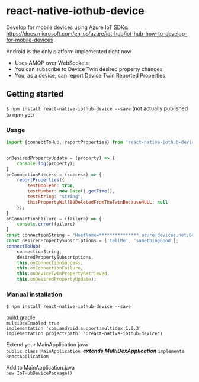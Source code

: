 
# react-native-iothub-device

Develop for mobile devices using Azure IoT SDKs:
https://docs.microsoft.com/en-us/azure/iot-hub/iot-hub-how-to-develop-for-mobile-devices

Android is the only platform implemented right now
 - Uses AMQP over WebSockets
 - You can subscribe to Device Twin desired property changes
 - You, as a device, can report Device Twin Reported Properties


## Getting started

`$ npm install react-native-iothub-device --save` (not actually published to npm yet)

### Usage

```javascript
import {connectToHub, reportProperties} from 'react-native-iothub-device';


onDesiredPropertyUpdate = (property) => {
    console.log(property);
}
onConnectionSuccess = (success) => {
    reportProperties({
        testBoolean: true,
        testNumber: new Date().getTime(),
        testString: "string",
        thisPropertyWillBeDeletedFromTheTwinBecauseNULL: null
    });
}
onConnectionFailure = (failure) => {
    console.error(failure)
}
const connectionString = 'HostName=***************.azure-devices.net;DeviceId=******************;SharedAccessKey=**********************';
const desiredPropertySubscriptions = ['tellMe', 'somethingGood'];
connectToHub(
    connectionString,
    desiredPropertySubscriptions,
    this.onConnectionSuccess,
    this.onConnectionFailure,
    this.onDeviceTwinPropertyRetrieved,
    this.onDesiredPropertyUpdate);
```

### Manual installation

`$ npm install react-native-iothub-device --save`

build.gradle  
`multiDexEnabled true`  
`implementation 'com.android.support:multidex:1.0.3'`  
`implementation project(path: ':react-native-iothub-device')`


Extend your MainApplication.java  
`public class MainApplication `***extends MultiDexApplication*** `implements ReactApplication`

Add to MainApplication.java  
`new IoTHubDevicePackage()`
